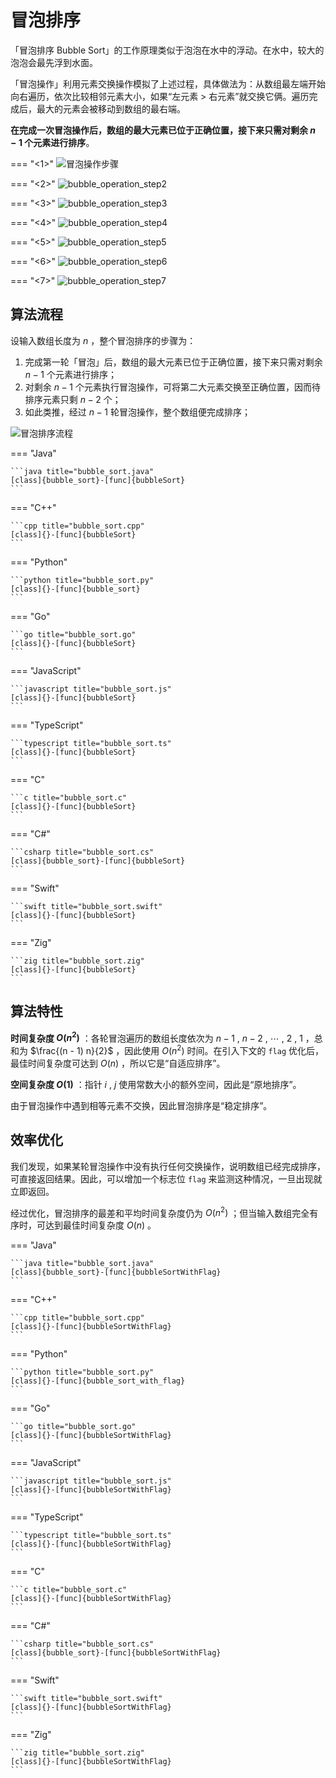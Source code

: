 # 冒泡排序

「冒泡排序 Bubble Sort」的工作原理类似于泡泡在水中的浮动。在水中，较大的泡泡会最先浮到水面。

「冒泡操作」利用元素交换操作模拟了上述过程，具体做法为：从数组最左端开始向右遍历，依次比较相邻元素大小，如果“左元素 > 右元素”就交换它俩。遍历完成后，最大的元素会被移动到数组的最右端。

**在完成一次冒泡操作后，数组的最大元素已位于正确位置，接下来只需对剩余 $n - 1$ 个元素进行排序**。

=== "<1>"
    ![冒泡操作步骤](bubble_sort.assets/bubble_operation_step1.png)

=== "<2>"
    ![bubble_operation_step2](bubble_sort.assets/bubble_operation_step2.png)

=== "<3>"
    ![bubble_operation_step3](bubble_sort.assets/bubble_operation_step3.png)

=== "<4>"
    ![bubble_operation_step4](bubble_sort.assets/bubble_operation_step4.png)

=== "<5>"
    ![bubble_operation_step5](bubble_sort.assets/bubble_operation_step5.png)

=== "<6>"
    ![bubble_operation_step6](bubble_sort.assets/bubble_operation_step6.png)

=== "<7>"
    ![bubble_operation_step7](bubble_sort.assets/bubble_operation_step7.png)

## 算法流程

设输入数组长度为 $n$ ，整个冒泡排序的步骤为：

1. 完成第一轮「冒泡」后，数组的最大元素已位于正确位置，接下来只需对剩余 $n - 1$ 个元素进行排序；
2. 对剩余 $n - 1$ 个元素执行冒泡操作，可将第二大元素交换至正确位置，因而待排序元素只剩 $n - 2$ 个；
3. 如此类推，经过 $n - 1$ 轮冒泡操作，整个数组便完成排序；

![冒泡排序流程](bubble_sort.assets/bubble_sort_overview.png)

=== "Java"

    ```java title="bubble_sort.java"
    [class]{bubble_sort}-[func]{bubbleSort}
    ```

=== "C++"

    ```cpp title="bubble_sort.cpp"
    [class]{}-[func]{bubbleSort}
    ```

=== "Python"

    ```python title="bubble_sort.py"
    [class]{}-[func]{bubble_sort}
    ```

=== "Go"

    ```go title="bubble_sort.go"
    [class]{}-[func]{bubbleSort}
    ```

=== "JavaScript"

    ```javascript title="bubble_sort.js"
    [class]{}-[func]{bubbleSort}
    ```

=== "TypeScript"

    ```typescript title="bubble_sort.ts"
    [class]{}-[func]{bubbleSort}
    ```

=== "C"

    ```c title="bubble_sort.c"
    [class]{}-[func]{bubbleSort}
    ```

=== "C#"

    ```csharp title="bubble_sort.cs"
    [class]{bubble_sort}-[func]{bubbleSort}
    ```

=== "Swift"

    ```swift title="bubble_sort.swift"
    [class]{}-[func]{bubbleSort}
    ```

=== "Zig"

    ```zig title="bubble_sort.zig"
    [class]{}-[func]{bubbleSort}
    ```

## 算法特性

**时间复杂度 $O(n^2)$** ：各轮冒泡遍历的数组长度依次为 $n - 1$ , $n - 2$ , $\cdots$ , $2$ , $1$ ，总和为 $\frac{(n - 1) n}{2}$ ，因此使用 $O(n^2)$ 时间。在引入下文的 `flag` 优化后，最佳时间复杂度可达到 $O(n)$ ，所以它是“自适应排序”。

**空间复杂度 $O(1)$** ：指针 $i$ , $j$ 使用常数大小的额外空间，因此是“原地排序”。

由于冒泡操作中遇到相等元素不交换，因此冒泡排序是“稳定排序”。

## 效率优化

我们发现，如果某轮冒泡操作中没有执行任何交换操作，说明数组已经完成排序，可直接返回结果。因此，可以增加一个标志位 `flag` 来监测这种情况，一旦出现就立即返回。

经过优化，冒泡排序的最差和平均时间复杂度仍为 $O(n^2)$ ；但当输入数组完全有序时，可达到最佳时间复杂度 $O(n)$ 。

=== "Java"

    ```java title="bubble_sort.java"
    [class]{bubble_sort}-[func]{bubbleSortWithFlag}
    ```

=== "C++"

    ```cpp title="bubble_sort.cpp"
    [class]{}-[func]{bubbleSortWithFlag}
    ```

=== "Python"

    ```python title="bubble_sort.py"
    [class]{}-[func]{bubble_sort_with_flag}
    ```

=== "Go"

    ```go title="bubble_sort.go"
    [class]{}-[func]{bubbleSortWithFlag}
    ```

=== "JavaScript"

    ```javascript title="bubble_sort.js"
    [class]{}-[func]{bubbleSortWithFlag}
    ```

=== "TypeScript"

    ```typescript title="bubble_sort.ts"
    [class]{}-[func]{bubbleSortWithFlag}
    ```

=== "C"

    ```c title="bubble_sort.c"
    [class]{}-[func]{bubbleSortWithFlag}
    ```

=== "C#"

    ```csharp title="bubble_sort.cs"
    [class]{bubble_sort}-[func]{bubbleSortWithFlag}
    ```

=== "Swift"

    ```swift title="bubble_sort.swift"
    [class]{}-[func]{bubbleSortWithFlag}
    ```

=== "Zig"

    ```zig title="bubble_sort.zig"
    [class]{}-[func]{bubbleSortWithFlag}
    ```
